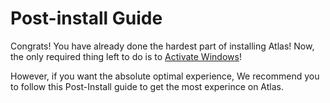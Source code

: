 # Post-install Guide

Congrats! You have already done the hardest part of installing Atlas! Now, the only required thing left to do is to [Activate Windows](/getting-started/post-installation/activate-windows/)!

However, if you want the absolute optimal experience, We recommend you to follow this Post-Install guide to get the most experince on Atlas.
